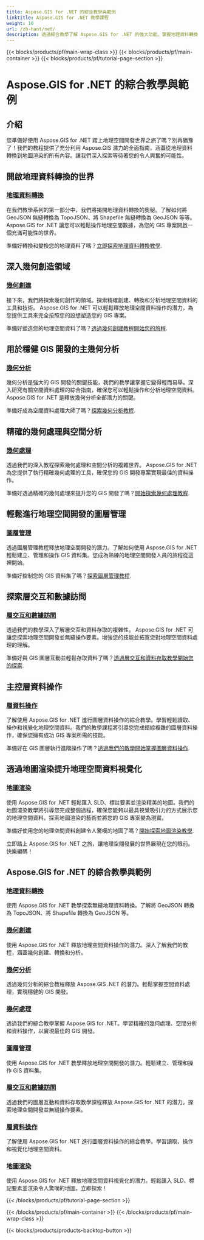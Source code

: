```yaml
---
title: Aspose.GIS for .NET 的綜合教學與範例
linktitle: Aspose.GIS for .NET 教學課程
weight: 10
url: /zh-hant/net/
description: 透過綜合教學了解 Aspose.GIS for .NET 的強大功能。掌握地理資料轉換、幾何創建、分析、圖層管理等。
---
```


{{< blocks/products/pf/main-wrap-class >}}
{{< blocks/products/pf/main-container >}}
{{< blocks/products/pf/tutorial-page-section >}}

# Aspose.GIS for .NET 的綜合教學與範例


## 介紹

您準備好使用 Aspose.GIS for .NET 踏上地理空間開發世界之旅了嗎？別再猶豫了！我們的教程提供了充分利用 Aspose.GIS 潛力的全面指南，涵蓋從地理資料轉換到地圖渲染的所有內容。讓我們深入探索等待著您的令人興奮的可能性。

## 開啟地理資料轉換的世界

### [地理資料轉換](./geo-data-conversion/)

在我們教學系列的第一部分中，我們將揭開地理資料轉換的奧秘。了解如何將 GeoJSON 無縫轉換為 TopoJSON、將 Shapefile 無縫轉換為 GeoJSON 等等。 Aspose.GIS for .NET 讓您可以輕鬆操作地理空間數據，為您的 GIS 專案開啟一個充滿可能性的世界。

準備好轉換和變換您的地理資料了嗎？[立即探索地理資料轉換教學](./geo-data-conversion/).

## 深入幾何創造領域

### [幾何創建](./geometry-creation/)

接下來，我們將探索幾何創作的領域。探索精確創建、轉換和分析地理空間資料的工具和技術。 Aspose.GIS for .NET 可以輕鬆釋放地理空間資料操作的潛力，為您提供工具來完全按照您的設想塑造您的 GIS 專案。

準備好塑造您的地理空間資料了嗎？[透過幾何創建教程開始您的旅程](./geometry-creation/).

## 用於穩健 GIS 開發的主幾何分析

### [幾何分析](./geometry-analysis/)

幾何分析是強大的 GIS 開發的關鍵技能，我們的教學讓掌握它變得輕而易舉。深入研究有關空間資料處理的綜合指南，確保您可以輕鬆操作和分析地理空間資料。 Aspose.GIS for .NET 是釋放幾何分析全部潛力的關鍵。

準備好成為空間資料處理大師了嗎？[探索幾何分析教程](./geometry-analysis/).

## 精確的幾何處理與空間分析

### [幾何處理](./geometry-processing/)

透過我們的深入教程探索幾何處理和空間分析的複雜世界。 Aspose.GIS for .NET 為您提供了執行精確幾何處理的工具，確保您的 GIS 開發專案實現最佳的資料操作。

準備好透過精確的幾何處理來提升您的 GIS 開發了嗎？[開始探索幾何處理教程](./geometry-processing/).

## 輕鬆進行地理空間開發的圖層管理

### [圖層管理](./layer-management/)

透過圖層管理教程釋放地理空間開發的潛力。了解如何使用 Aspose.GIS for .NET 輕鬆建立、管理和操作 GIS 資料集。您成為熟練的地理空間開發人員的旅程從這裡開始。

準備好控制您的 GIS 資料集了嗎？[探索圖層管理教程](./layer-management/).

## 探索層交互和數據訪問

### [層交互和數據訪問](./layer-interaction-and-data-access/)

透過我們的教學深入了解層交互和資料存取的複雜性。 Aspose.GIS for .NET 可讓您探索地理空間開發並無縫操作要素。增強您的技能並拓寬您對地理空間資料處理的理解。

準備好與 GIS 圖層互動並輕鬆存取資料了嗎？[透過層交互和資料存取教學開始您的探索](./layer-interaction-and-data-access/).

## 主控層資料操作

### [層資料操作](./layer-data-operations/)

了解使用 Aspose.GIS for .NET 進行圖層資料操作的綜合教學。學習輕鬆讀取、操作和視覺化地理空間資料。我們的教學課程將引導您完成錯綜複雜的圖層資料操作，確保您擁有成功 GIS 專案所需的技能。

準備好在 GIS 圖層執行進階操作了嗎？[透過我們的教學開始掌握圖層資料操作](./layer-data-operations/).

## 透過地圖渲染提升地理空間資料視覺化

### [地圖渲染](./map-rendering/)

使用 Aspose.GIS for .NET 輕鬆匯入 SLD、標註要素並渲染精美的地圖。我們的地圖渲染教學將引導您完成整個過程，確保您能夠以最具視覺吸引力的方式展示您的地理空間資料。探索地圖渲染的藝術並將您的 GIS 專案變為現實。

準備好使用您的地理空間資料創建令人驚嘆的地圖了嗎？[開始探索地圖渲染教學](./map-rendering/).

立即踏上 Aspose.GIS for .NET 之旅，讓地理空間發展的世界展現在您的眼前。快樂編碼！
## Aspose.GIS for .NET 的綜合教學與範例 
### [地理資料轉換](./geo-data-conversion/)
使用 Aspose.GIS for .NET 教學探索無縫地理資料轉換。了解將 GeoJSON 轉換為 TopoJSON、將 Shapefile 轉換為 GeoJSON 等。
### [幾何創建](./geometry-creation/)
使用 Aspose.GIS for .NET 釋放地理空間資料操作的潛力。深入了解我們的教程，涵蓋幾何創建、轉換和分析。
### [幾何分析](./geometry-analysis/)
透過幾何分析的綜合教程釋放 Aspose.GIS .NET 的潛力。輕鬆掌握空間資料處理，實現穩健的 GIS 開發。
### [幾何處理](./geometry-processing/)
透過我們的綜合教學掌握 Aspose.GIS for .NET。學習精確的幾何處理、空間分析和資料操作，以實現最佳的 GIS 開發。
### [圖層管理](./layer-management/)
使用 Aspose.GIS for .NET 教學釋放地理空間開發的潛力。輕鬆建立、管理和操作 GIS 資料集。 
### [層交互和數據訪問](./layer-interaction-and-data-access/)
透過我們的圖層互動和資料存取教學課程釋放 Aspose.GIS for .NET 的潛力。探索地理空間開發並無縫操作要素。
### [層資料操作](./layer-data-operations/)
了解使用 Aspose.GIS for .NET 進行圖層資料操作的綜合教學。學習讀取、操作和視覺化地理空間資料。
### [地圖渲染](./map-rendering/)
使用 Aspose.GIS for .NET 釋放地理空間資料視覺化的潛力。輕鬆匯入 SLD、標記要素並渲染令人驚嘆的地圖。立即探索！

{{< /blocks/products/pf/tutorial-page-section >}}

{{< /blocks/products/pf/main-container >}}
{{< /blocks/products/pf/main-wrap-class >}}

{{< blocks/products/products-backtop-button >}}
